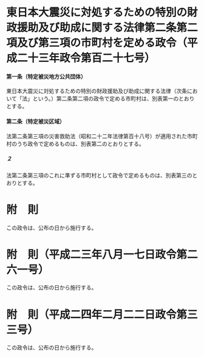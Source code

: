 # 東日本大震災に対処するための特別の財政援助及び助成に関する法律第二条第二項及び第三項の市町村を定める政令（平成二十三年政令第百二十七号）
#### 第一条（特定被災地方公共団体）
東日本大震災に対処するための特別の財政援助及び助成に関する法律（次条において「法」という。）第二条第二項の政令で定める市町村は、別表第一のとおりとする。
#### 第二条（特定被災区域）
法第二条第三項の災害救助法（昭和二十二年法律第百十八号）が適用された市町村のうち政令で定めるものは、別表第二のとおりとする。
##### ２
法第二条第三項のこれに準ずる市町村として政令で定めるものは、別表第三のとおりとする。
# 附　則
この政令は、公布の日から施行する。
# 附　則（平成二三年八月一七日政令第二六一号）
この政令は、公布の日から施行する。
# 附　則（平成二四年二月二二日政令第三三号）
この政令は、公布の日から施行する。
